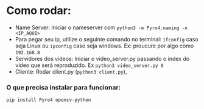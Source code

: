 
# Como rodar:

* Name Server: Iniciar o nameserver com ``` python3 -m Pyro4.naming -n <IP_AQUI> ```
* Para pegar seu ip, utilize o seguinte comando no terminal: ``` ifconfig ``` caso seja Linux ou ``` ipconfig ``` caso seja windows.
  Ex: proucure por algo como ```192.168.8```
* Servidores dos vídeos: Iniciar o video_server.py passando o index do vídeo que será reproduzido. Ex ``` python3 video_server.py 0 ```
* Cliente: Rodar client.py (```python3 client.py```),


### O que precisa instalar para funcionar:
    pip install Pyro4 opencv-python 




